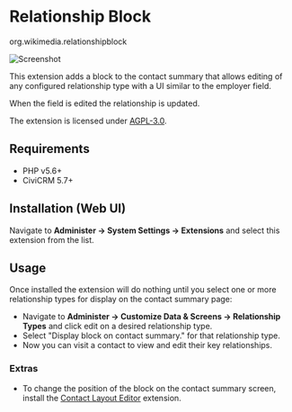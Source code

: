 # Relationship Block
org.wikimedia.relationshipblock

![Screenshot](/images/relationship_block.gif)

This extension adds a block to the contact summary that allows editing of 
any configured relationship type with a UI similar to the employer field.

When the field is edited the relationship is updated.

The extension is licensed under [AGPL-3.0](LICENSE.txt).

## Requirements

* PHP v5.6+
* CiviCRM 5.7+

## Installation (Web UI)

Navigate to **Administer -> System Settings -> Extensions** and select this extension from the list.

## Usage

Once installed the extension will do nothing until you select one or more relationship types for display on the contact summary page:

- Navigate to **Administer -> Customize Data & Screens -> Relationship Types** and click edit on a desired relationship type.
- Select "Display block on contact summary." for that relationship type.
- Now you can visit a contact to view and edit their key relationships.

### Extras

- To change the position of the block on the contact summary screen, install the [Contact Layout Editor](https://github.com/civicrm/org.civicrm.contactlayout) extension.
